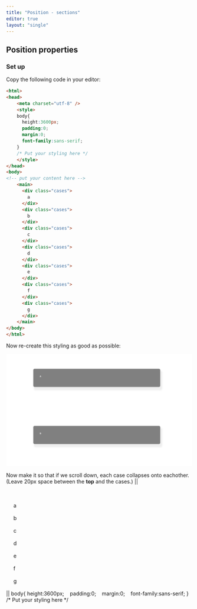 ```yaml
---
title: "Position - sections"
editor: true
layout: "single"
---
```


## Position properties

### Set up

Copy the following code in your editor:

```html
<html>
<head>
    <meta charset="utf-8" />
    <style>    
    body{
      height:3600px;
      padding:0;
      margin:0;
      font-family:sans-serif;
    }
    /* Put your styling here */
    </style>
</head>
<body>
<!-- put your content here -->
    <main>
      <div class="cases">
        a
      </div>
      <div class="cases">
        b
      </div>
      <div class="cases">
        c
      </div>
      <div class="cases">
        d
      </div>
      <div class="cases">
        e
      </div>
      <div class="cases">
        f
      </div>
      <div class="cases">
        g
      </div>
    </main>
</body>
</html>
```

Now re-create this styling as good as possible:

![sections.png](sections.png)

Now make it so that if we scroll down, each case collapses onto eachother. (Leave 20px space between the **top** and the cases.)
||
<html>
<head>
    <meta charset="utf-8" />
</head>
<body>
<!-- put your content here -->
    <main>
      <div class="cases">
        a
      </div>
      <div class="cases">
        b
      </div>
      <div class="cases">
        c
      </div>
      <div class="cases">
        d
      </div>
      <div class="cases">
        e
      </div>
      <div class="cases">
        f
      </div>
      <div class="cases">
        g
      </div>
    </main>
</body>
</html>
||
body{
    height:3600px;
    padding:0;
    margin:0;
    font-family:sans-serif;
}
/* Put your styling here */
    